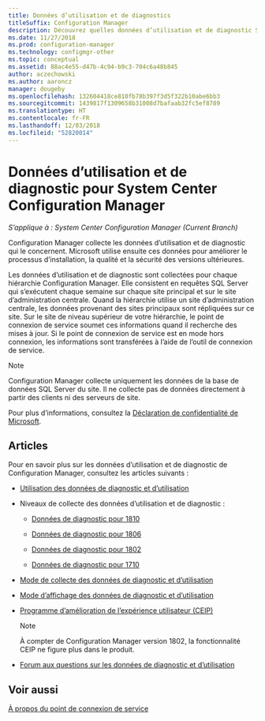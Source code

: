 ```yaml
---
title: Données d’utilisation et de diagnostics
titleSuffix: Configuration Manager
description: Découvrez quelles données d’utilisation et de diagnostic System Center Configuration Manager collecte à son sujet.
ms.date: 11/27/2018
ms.prod: configuration-manager
ms.technology: configmgr-other
ms.topic: conceptual
ms.assetid: 88ac4e55-d47b-4c94-b9c3-704c6a48b845
author: aczechowski
ms.author: aaroncz
manager: dougeby
ms.openlocfilehash: 132604418ce810fb78b397f3d5f322b10abe6bb3
ms.sourcegitcommit: 1439817f1309658b31008d7bafaab32fc5ef8789
ms.translationtype: HT
ms.contentlocale: fr-FR
ms.lasthandoff: 12/03/2018
ms.locfileid: "52820014"
---
```

# <a name="diagnostics-and-usage-data-for-system-center-configuration-manager"></a>Données d’utilisation et de diagnostic pour System Center Configuration Manager

*S’applique à : System Center Configuration Manager (Current Branch)*

Configuration Manager collecte les données d’utilisation et de diagnostic qui le concernent. Microsoft utilise ensuite ces données pour améliorer le processus d’installation, la qualité et la sécurité des versions ultérieures.  

 Les données d’utilisation et de diagnostic sont collectées pour chaque hiérarchie Configuration Manager. Elle consistent en requêtes SQL Server qui s’exécutent chaque semaine sur chaque site principal et sur le site d’administration centrale. Quand la hiérarchie utilise un site d’administration centrale, les données provenant des sites principaux sont répliquées sur ce site. Sur le site de niveau supérieur de votre hiérarchie, le point de connexion de service soumet ces informations quand il recherche des mises à jour. Si le point de connexion de service est en mode hors connexion, les informations sont transférées à l’aide de l’outil de connexion de service.  

> [!NOTE]  
>  Configuration Manager collecte uniquement les données de la base de données SQL Server du site. Il ne collecte pas de données directement à partir des clients ni des serveurs de site.  

 Pour plus d’informations, consultez la [Déclaration de confidentialité de Microsoft](https://go.microsoft.com/fwlink/?LinkID=626527).  

## <a name="articles"></a>Articles
 Pour en savoir plus sur les données d’utilisation et de diagnostic de Configuration Manager, consultez les articles suivants :  

-   [Utilisation des données de diagnostic et d’utilisation](/sccm/core/plan-design/diagnostics/how-diagnostics-and-usage-data-is-used)  

-   Niveaux de collecte des données d’utilisation et de diagnostic :
    - [Données de diagnostic pour 1810](/sccm/core/plan-design/diagnostics/levels-of-diagnostic-usage-data-collection-1810)  

    - [Données de diagnostic pour 1806](/sccm/core/plan-design/diagnostics/levels-of-diagnostic-usage-data-collection-1806)  

    - [Données de diagnostic pour 1802](/sccm/core/plan-design/diagnostics/levels-of-diagnostic-usage-data-collection-1802)  
    
    - [Données de diagnostic pour 1710](/sccm/core/plan-design/diagnostics/levels-of-diagnostic-usage-data-collection-1710)  

-   [Mode de collecte des données de diagnostic et d’utilisation](/sccm/core/plan-design/diagnostics/how-diagnostics-and-usage-data-is-collected)  

-   [Mode d’affichage des données de diagnostic et d’utilisation](/sccm/core/plan-design/diagnostics/view-diagnostics-and-usage-data)  

-   [Programme d’amélioration de l’expérience utilisateur (CEIP)](/sccm/core/plan-design/diagnostics/customer-experience-improvement-program-ceip)  

     > [!Note]  
     > À compter de Configuration Manager version 1802, la fonctionnalité CEIP ne figure plus dans le produit.  


-   [Forum aux questions sur les données de diagnostic et d’utilisation](/sccm/core/understand/frequently-asked-questions-about-diagnostics-and-usage-data)  



## <a name="see-also"></a>Voir aussi  
 [À propos du point de connexion de service](/sccm/core/servers/deploy/configure/about-the-service-connection-point)
